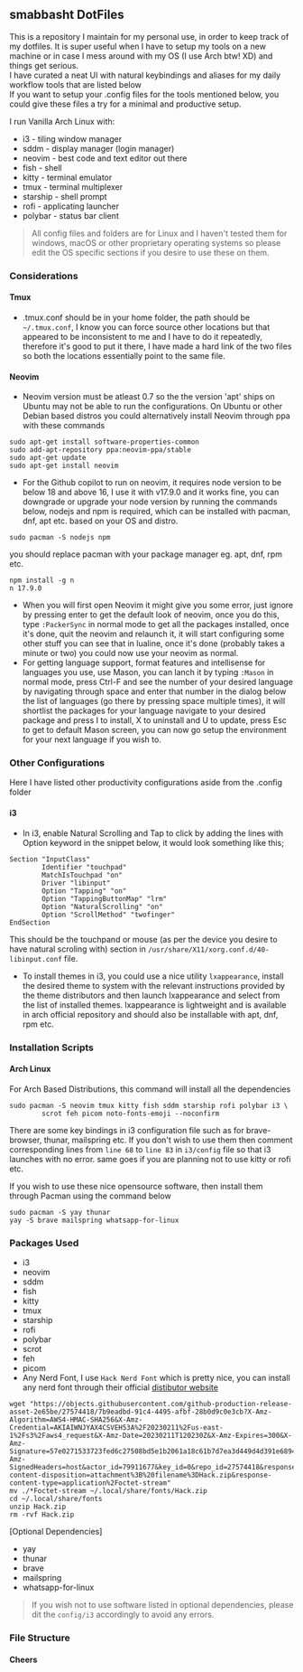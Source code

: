 ## smabbasht DotFiles

This is a repository I maintain for my personal use, in order to keep track of my dotfiles. It is super useful when I
have to setup my tools on a new machine or in case I mess around with my OS (I use Arch btw! XD) and things get serious. <br>
I have curated a neat UI with natural keybindings and aliases for my daily workflow tools that are listed below <br>
If you want to setup your .config files for the tools mentioned below, you could give these files a try for a minimal and productive setup.

I run Vanilla Arch Linux with:

*   i3 - tiling window manager
*   sddm - display manager (login manager)
*   neovim - best code and text editor out there
*   fish - shell
*   kitty - terminal emulator
*   tmux - terminal multiplexer
*   starship - shell prompt
*   rofi - applicating launcher
*   polybar - status bar client

> All config files and folders are for Linux and I haven't tested them for windows, macOS or other proprietary operating
> systems so please edit the OS specific sections if you desire to use these on them.

### Considerations

#### Tmux

*   .tmux.conf should be in your home folder, the path should be `~/.tmux.conf`, I know you can force source other
    locations but that appeared to be inconsistent to me and I have to do it repeatedly, therefore it's good to put it there, I have
    made a hard link of the two files so both the locations essentially point to the same file.

#### Neovim

*   Neovim version must be atleast 0.7 so the the version 'apt' ships on Ubuntu may not be able to run the configurations.
    On Ubuntu or other Debian based distros you could alternatively install Neovim through ppa with these commands <br>

<!---->

    sudo apt-get install software-properties-common
    sudo add-apt-repository ppa:neovim-ppa/stable
    sudo apt-get update
    sudo apt-get install neovim

*   For the Github copilot to run on neovim, it requires node version to be below 18 and above 16, I use it with v17.9.0 and it works
    fine, you can downgrade or upgrade your node version by running the commands below, nodejs and npm is required, which can
    be installed with pacman, dnf, apt etc. based on your OS and distro.

<!---->

    sudo pacman -S nodejs npm

you should replace pacman with your package manager eg. apt, dnf, rpm etc.

    npm install -g n
    n 17.9.0

*   When you will first open Neovim it might give you some error, just ignore by pressing enter to get the default look of neovim,
    once you do this, type `:PackerSync` in normal mode to get all the packages installed, once it's done, quit the neovim and
    relaunch it, it will start configuring some other stuff you can see that in lualine, once it's done (probably takes a minute or two)
    you could now use your neovim as normal.
*   For getting language support, format features and intellisense for languages you use, use Mason, you can lanch it by typing `:Mason`
    in normal mode, press Ctrl-F and see the number of your desired language by navigating through space and enter that number in the dialog
    below the list of languages (go there by pressing space multiple times), it will shortlist the packages for your language navigate to
    your desired package and press I to install, X to uninstall and U to update, press Esc to get to default Mason screen, you can now go
    setup the environment for your next language if you wish to.

### Other Configurations

Here I have listed other productivity configurations aside from the .config folder <br>

#### i3

*   In i3, enable Natural Scrolling and Tap to click by adding the lines with Option keyword in the snippet below, it would look something like this;

<!---->

    Section "InputClass"
            Identifier "touchpad"
            MatchIsTouchpad "on"
            Driver "libinput"
            Option "Tapping" "on"
            Option "TappingButtonMap" "lrm"
            Option "NaturalScrolling" "on"
            Option "ScrollMethod" "twofinger"
    EndSection

This should be the touchpand or mouse (as per the device you desire to have natural scroling with) section in `/usr/share/X11/xorg.conf.d/40-libinput.conf` file.

*   To install themes in i3, you could use a nice utility `lxappearance`, install the desired theme to system with the relevant instructions provided by the theme distributors and then launch lxappearance and select from the list of installed themes. lxappearance is lightweight and is available in arch official repository and should also be installable with apt, dnf, rpm etc.

### Installation Scripts

#### Arch Linux

For Arch Based Distributions, this command will install all the dependencies
```
sudo pacman -S neovim tmux kitty fish sddm starship rofi polybar i3 \
        scrot feh picom noto-fonts-emoji --noconfirm
```
There are some key bindings in i3 configuration file such as for brave-browser, thunar, mailspring etc. If you don't wish to use them then comment corresponding lines 
from `line 68` to `line 83` in `i3/config` file so that i3 launches with no error. same goes if you are planning not to use kitty or rofi etc.

If you wish to use these nice opensource software, then install them through Pacman using the command below
```
sudo pacman -S yay thunar 
yay -S brave mailspring whatsapp-for-linux
```

### Packages Used
- i3
- neovim
- sddm
- fish
- kitty
- tmux
- starship
- rofi
- polybar
- scrot
- feh
- picom
- Any Nerd Font, I use `Hack Nerd Font` which is pretty nice, you can install any nerd font through their official [distibutor website](https://www.nerdfonts.com/)

```
wget "https://objects.githubusercontent.com/github-production-release-asset-2e65be/27574418/7b9eadbd-91c4-4495-afbf-28b0d9c0e3cb?X-Amz-Algorithm=AWS4-HMAC-SHA256&X-Amz-Credential=AKIAIWNJYAX4CSVEH53A%2F20230211%2Fus-east-1%2Fs3%2Faws4_request&X-Amz-Date=20230211T120230Z&X-Amz-Expires=300&X-Amz-Signature=57e0271533723fed6c27508bd5e1b2061a18c61b7d7ea3d449d4d391e6894a42&X-Amz-SignedHeaders=host&actor_id=79911677&key_id=0&repo_id=27574418&response-content-disposition=attachment%3B%20filename%3DHack.zip&response-content-type=application%2Foctet-stream"
mv ./*Foctet-stream ~/.local/share/fonts/Hack.zip
cd ~/.local/share/fonts
unzip Hack.zip
rm -rvf Hack.zip
```
[Optional Dependencies] 
- yay
- thunar
- brave
- mailspring
- whatsapp-for-linux

> If you wish not to use software listed in optional dependencies, 
> please dit the `config/i3` accordingly to avoid any errors.

### File Structure


#### Cheers
